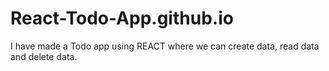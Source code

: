 # React-Todo-App.github.io
I have made a Todo app using REACT where we can create data, read data and delete data.
